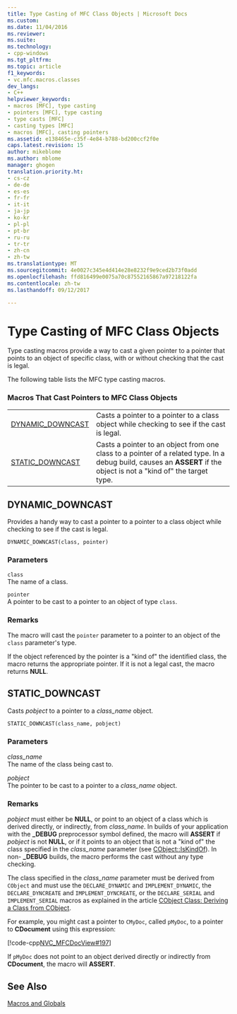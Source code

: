 ```yaml
---
title: Type Casting of MFC Class Objects | Microsoft Docs
ms.custom: 
ms.date: 11/04/2016
ms.reviewer: 
ms.suite: 
ms.technology:
- cpp-windows
ms.tgt_pltfrm: 
ms.topic: article
f1_keywords:
- vc.mfc.macros.classes
dev_langs:
- C++
helpviewer_keywords:
- macros [MFC], type casting
- pointers [MFC], type casting
- type casts [MFC]
- casting types [MFC]
- macros [MFC], casting pointers
ms.assetid: e138465e-c35f-4e84-b788-bd200ccf2f0e
caps.latest.revision: 15
author: mikeblome
ms.author: mblome
manager: ghogen
translation.priority.ht:
- cs-cz
- de-de
- es-es
- fr-fr
- it-it
- ja-jp
- ko-kr
- pl-pl
- pt-br
- ru-ru
- tr-tr
- zh-cn
- zh-tw
ms.translationtype: MT
ms.sourcegitcommit: 4e0027c345e4d414e28e8232f9e9ced2b73f0add
ms.openlocfilehash: ffd816499e0075a70c87552165867a97218122fa
ms.contentlocale: zh-tw
ms.lasthandoff: 09/12/2017

---
```

# <a name="type-casting-of-mfc-class-objects"></a>Type Casting of MFC Class Objects
Type casting macros provide a way to cast a given pointer to a pointer that points to an object of specific class, with or without checking that the cast is legal.  
  
 The following table lists the MFC type casting macros.  
  
### <a name="macros-that-cast-pointers-to-mfc-class-objects"></a>Macros That Cast Pointers to MFC Class Objects  
  
|||  
|-|-|  
|[DYNAMIC_DOWNCAST](#dynamic_downcast)|Casts a pointer to a pointer to a class object while checking to see if the cast is legal.|  
|[STATIC_DOWNCAST](#static_downcast)|Casts a pointer to an object from one class to a pointer of a related type. In a debug build, causes an **ASSERT** if the object is not a "kind of" the target type.|  
  
##  <a name="dynamic_downcast"></a>  DYNAMIC_DOWNCAST  
 Provides a handy way to cast a pointer to a pointer to a class object while checking to see if the cast is legal.  
  
```   
DYNAMIC_DOWNCAST(class, pointer)  
```  
  
### <a name="parameters"></a>Parameters  
 `class`  
 The name of a class.  
  
 `pointer`  
 A pointer to be cast to a pointer to an object of type `class`.  
  
### <a name="remarks"></a>Remarks  
 The macro will cast the `pointer` parameter to a pointer to an object of the `class` parameter's type.  
  
 If the object referenced by the pointer is a "kind of" the identified class, the macro returns the appropriate pointer. If it is not a legal cast, the macro returns **NULL**.  
  
##  <a name="static_downcast"></a>  STATIC_DOWNCAST  
 Casts *pobject* to a pointer to a *class_name* object.  
  
```   
STATIC_DOWNCAST(class_name, pobject)   
```  
  
### <a name="parameters"></a>Parameters  
 *class_name*  
 The name of the class being cast to.  
  
 *pobject*  
 The pointer to be cast to a pointer to a *class_name* object.  
  
### <a name="remarks"></a>Remarks  
 *pobject* must either be **NULL**, or point to an object of a class which is derived directly, or indirectly, from *class_name*. In builds of your application with the **_DEBUG** preprocessor symbol defined, the macro will **ASSERT** if *pobject* is not **NULL**, or if it points to an object that is not a "kind of" the class specified in the *class_name* parameter (see [CObject::IsKindOf](../../mfc/reference/cobject-class.md#iskindof)). In non- **_DEBUG** builds, the macro performs the cast without any type checking.  
  
 The class specified in the *class_name* parameter must be derived from `CObject` and must use the `DECLARE_DYNAMIC` and `IMPLEMENT_DYNAMIC`, the `DECLARE_DYNCREATE` and `IMPLEMENT_DYNCREATE`, or the `DECLARE_SERIAL` and `IMPLEMENT_SERIAL` macros as explained in the article [CObject Class: Deriving a Class from CObject](../../mfc/deriving-a-class-from-cobject.md).  
  
 For example, you might cast a pointer to `CMyDoc`, called `pMyDoc`, to a pointer to **CDocument** using this expression:  
  
 [!code-cpp[NVC_MFCDocView#197](../../mfc/codesnippet/cpp/type-casting-of-mfc-class-objects_1.cpp)]  
  
 If `pMyDoc` does not point to an object derived directly or indirectly from **CDocument**, the macro will **ASSERT**.  
  
## <a name="see-also"></a>See Also  
 [Macros and Globals](../../mfc/reference/mfc-macros-and-globals.md)

